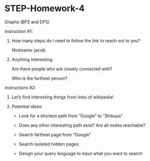 # STEP-Homework-4
Graphs (BFS and DFS)

Instruction #1:

1. How many steps do I need to follow the link to reach out to you?

   Nickname: jacob

2. Anything interesting:

   Are there people who are closely connected with?
   
   Who is the furthest person?



Instructions #2:

1. Let’s find interesting things from links of wikipedia!

2. Potential ideas:

   - Look for a shortest path from ”Google” to ”Shibuya”

   - Does any other interesting path exist? Are all nodes reachable?

   - Search farthest page from “Google”

   - Search isolated hidden pages

   - Design your query language to input what you want to search
